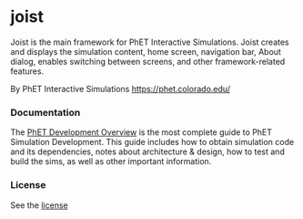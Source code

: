 joist
=====

Joist is the main framework for PhET Interactive Simulations.  Joist creates and displays the simulation content, home screen,
navigation bar, About dialog, enables switching between screens, and other framework-related features.

By PhET Interactive Simulations
https://phet.colorado.edu/

### Documentation
The [PhET Development Overview](https://github.com/phetsims/phet-info/blob/master/doc/phet-development-overview.md) is the most complete guide to PhET Simulation Development. This guide includes how 
to obtain simulation code and its dependencies, notes about architecture & design, how to test and build the sims, as well as other important information.

### License
See the [license](LICENSE)
